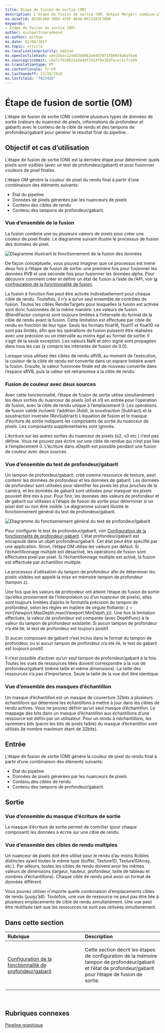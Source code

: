 ```yaml
---
title: Étape de fusion de sortie (OM)
description: L’étape de fusion de sortie (OM, Output Merger) combine plusieurs types de données de sortie (valeurs du nuanceur de pixels, informations de profondeur et gabarit) avec le contenu de la cible de rendu et des tampons de profondeur/gabarit pour générer le résultat final du pipeline.
ms.assetid: ED2DC4A0-2B92-47AF-884A-BFC2183C78B8
keywords:
- Étape de fusion de sortie (OM)
author: michaelfromredmond
ms.author: mithom
ms.date: 02/08/2017
ms.topic: article
ms.localizationpriority: medium
ms.openlocfilehash: a4e2bbac12ddd3b60b2e4dd78f37b8934a8afea8
ms.sourcegitcommit: cbe7cf620622a5e4df7414f9e38dfecec1cfca99
ms.translationtype: MT
ms.contentlocale: fr-FR
ms.lasthandoff: 11/20/2018
ms.locfileid: "7427426"
---
```

# <a name="output-merger-om-stage"></a>Étape de fusion de sortie (OM)


L’étape de fusion de sortie (OM) combine plusieurs types de données de sortie (valeurs du nuanceur de pixels, informations de profondeur et gabarit) avec le contenu de la cible de rendu et des tampons de profondeur/gabarit pour générer le résultat final du pipeline.

## <a name="span-idpurpose-and-usesspanspan-idpurpose-and-usesspanspan-idpurpose-and-usesspanpurpose-and-uses"></a><span id="Purpose-and-uses"></span><span id="purpose-and-uses"></span><span id="PURPOSE-AND-USES"></span>Objectif et cas d’utilisation


L’étape de fusion de sortie (OM) est la dernière étape pour déterminer quels pixels sont visibles (avec un test de profondeur/gabarit) et pour fusionner couleurs de pixel finales.

L’étape OM génère la couleur de pixel du rendu final à partir d’une combinaison des éléments suivants:

-   État du pipeline
-   Données de pixels générées par les nuanceurs de pixels
-   Contenu des cibles de rendu
-   Contenu des tampons de profondeur/gabarit.

### <a name="span-idblending-overviewspanspan-idblending-overviewspanspan-idblending-overviewspanblending-overview"></a><span id="Blending-overview"></span><span id="blending-overview"></span><span id="BLENDING-OVERVIEW"></span>Vue d’ensemble de la fusion

La fusion combine une ou plusieurs valeurs de pixels pour créer une couleur de pixel finale. Le diagramme suivant illustre le processus de fusion des données de pixel.

![Diagramme illustrant le fonctionnement de la fusion des données](images/d3d10-blend-state.png)

De façon conceptuelle, vous pouvez imaginer que ce processus est mené deux fois à l’étape de fusion de sortie: une première fois pour fusionner les données RVB et une seconde fois pour fusionner les données alpha. Pour découvrir comment créer et définir un état de fusion à l’aide de l’API, voir [la configuration de la fonctionnalité de fusion](https://msdn.microsoft.com/library/windows/desktop/bb205072).

La fusion à fonction fixe peut être activée individuellement pour chaque cible de rendu. Toutefois, il n’y a qu’un seul ensemble de contrôles de fusion. Toutes les cibles RenderTargets pour lesquelles la fusion est activée sont donc fusionnées de la même manière. Les valeurs de fusion (BlendFactor compris) sont toujours limitées à l’intervalle du format de la cible de rendu avant la fusion. Cette limitation est effectuée par cible de rendu en fonction de leur type. Seuls les formats float16, float11 et float10 ne sont pas limités, afin que les opérations de fusion puissent être réalisées avec une précision ou un intervalle au moins égal au format de sortie. Il s’agit de la seule exception. Les valeurs NaN et zéro signé sont propagées dans tous les cas (y compris les intensités de fusion de 0.0).

Lorsque vous utilisez des cibles de rendu sRVB, au moment de l’exécution, la couleur de la cible de rendu est convertie dans un espace linéaire avant la fusion. Ensuite, la valeur fusionnée finale est de nouveau convertie dans l’espace sRVB, puis la valeur est retransmise à la cible de rendu.

### <a name="span-iddual-source-color-blendingspanspan-iddual-source-color-blendingspanspan-iddual-source-color-blendingspandual-source-color-blending"></a><span id="Dual-source-color-blending"></span><span id="dual-source-color-blending"></span><span id="DUAL-SOURCE-COLOR-BLENDING"></span>Fusion de couleur avec deux sources

Avec cette fonctionnalité, l’étape de fusion de sortie utilise simultanément les deux sorties du nuanceur de pixels (o0 et o1) en entrée pour l’opération de fusion, avec la cible de rendu unique à l’emplacement 0. Les opérations de fusion valide incluent: l’addition (Add), la soustraction (Subtract) et la soustraction inversée (RevSubtract) L’équation de fusion et le masque d’écriture de sortie indiquent les composants de sortie du nuanceur de pixels. Les composants supplémentaires sont ignorés.

L’écriture sur les autres sorties du nuanceur de pixels (o2, o3 etc.) n’est pas définie. Vous ne pouvez pas écrire sur une cible de rendue qui n’est pas liée à l’emplacement 0. L’écriture dans oDepth est possible pendant une fusion de couleur avec deux sources.

### <a name="span-iddepth-stencil-testspanspan-iddepth-stencil-testspanspan-iddepth-stencil-testspandepth-stencil-testing-overview"></a><span id="Depth-Stencil-Test"></span><span id="depth-stencil-test"></span><span id="DEPTH-STENCIL-TEST"></span>Vue d’ensemble du test de profondeur/gabarit

Un tampon de profondeur/gabarit, créé comme ressource de texture, peut contenir les données de profondeur et les données de gabarit. Les données de profondeur sont utilisées pour identifier les pixels les plus proches de la caméra, et les données de gabarit sont utilisées pour masquer les pixels pouvant être mis à jour. Pour finir, les données des valeurs de profondeur et de gabarit sur utilisées à l’étape de fusion de sortie pour déterminer si un pixel doit ou non être visible. Le diagramme suivant illustre le fonctionnement général du test de profondeur/gabarit.

![Diagramme du fonctionnement général du test de profondeur/gabarit](images/d3d10-depth-stencil-test.png)

Pour configurer le test de profondeur/gabarit, voir [Configuration de la fonctionnalité de profondeur-gabarit](configuring-depth-stencil-functionality.md). L’état profondeur/gabarit est encapsulé dans un objet profondeur/gabarit. Cet état peut être spécifié par une application. Sinon, l’étape OM utilise les valeurs par défaut. Si l’échantillonnage multiple est désactivé, les opérations de fusion sont effectuées pixel par pixel. Si l’échantillonnage multiple est activé, la fusion est effectuée par échantillon multiple.

Le processus d’utilisation du tampon de profondeur afin de déterminer les pixels visibles est appelé la mise en mémoire tampon de profondeur (tampon z).

Une fois que les valeurs de profondeur ont atteint l’étape de fusion de sortie (qu’elles proviennent de l’interpolation ou d’un nuanceur de pixels), elles sont toujours limitées d’après le format/la précision du tampon de profondeur, selon les règles en matière de virgule flottante: z = min(Viewport.MaxDepth,max(Viewport.MinDepth,z)). Une fois la limitation effectuée, la valeur de profondeur est comparée (avec DepthFunc) à la valeur du tampon de profondeur existante. Si aucun tampon de profondeur n’a été lié, le test de profondeur est toujours positif.

Si aucun composant de gabarit n’est inclus dans le format du tampon de profondeur, ou si aucun tampon de profondeur n’a été lié, le test de gabarit est toujours positif.

Il n’est possible d’activer qu’un seul tampon de profondeur/gabarit à la fois. Toutes les vues de ressources liées doivent correspondre à la vue de profondeur/gabarit (même taille et même dimensions). La taille des ressources n’a pas d’importance. Seule la taille de la vue doit être identique.

### <a name="span-idsample-maskspanspan-idsample-maskspanspan-idsample-maskspansample-mask-overview"></a><span id="Sample-Mask"></span><span id="sample-mask"></span><span id="SAMPLE-MASK"></span>Vue d’ensemble des masques d’échantillon

Un masque d’échantillon est un masque de couverture 32bits à plusieurs  échantillons qui détermine les échantillons à mettre à jour dans les cibles de rendu actives. Vous ne pouvez définir qu’un seul masque d’échantillon. Le mappage des bits dans un masque d’échantillon aux échantillons d’une ressource est défini par un utilisateur. Pour un rendu à néchantillons, les npremiers bits (parmi les bits de poids faible) du masque d’échantillon sont utilisés (le nombre maximum étant de 32bits).

## <a name="span-idinputspanspan-idinputspanspan-idinputspaninput"></a><span id="Input"></span><span id="input"></span><span id="INPUT"></span>Entrée


L’étape de fusion de sortie (OM) génère la couleur de pixel du rendu final à partir d’une combinaison des éléments suivants:

-   État du pipeline
-   Données de pixels générées par les nuanceurs de pixels
-   Contenu des cibles de rendu
-   Contenu des tampons de profondeur/gabarit.

## <a name="span-idoutputspanspan-idoutputspanspan-idoutputspanoutput"></a><span id="Output"></span><span id="output"></span><span id="OUTPUT"></span>Sortie


### <a name="span-idoutput-write-mask-overviewspanspan-idoutput-write-mask-overviewspanspan-idoutput-write-mask-overviewspanoutput-write-mask-overview"></a><span id="Output-write-mask-overview"></span><span id="output-write-mask-overview"></span><span id="OUTPUT-WRITE-MASK-OVERVIEW"></span>Vue d’ensemble du masque d’écriture de sortie

Le masque d’écriture de sortie permet de contrôler (pour chaque composant) les données à écrire sur une cible de rendu.

### <a name="span-idmultiple-render-targets-overviewspanspan-idmultiple-render-targets-overviewspanspan-idmultiple-render-targets-overviewspanmultiple-render-targets-overview"></a><span id="Multiple-render-targets-overview"></span><span id="multiple-render-targets-overview"></span><span id="MULTIPLE-RENDER-TARGETS-OVERVIEW"></span>Vue d’ensemble des cibles de rendu multiples

Un nuanceur de pixels doit être utilisé pour le rendu d’au moins 8cibles distinctes ayant toutes le même type (buffer, Texture1D, Texture1DArray, etc.). Par ailleurs, toutes les cibles de rendu doivent avoir les mêmes valeurs de dimensions (largeur, hauteur, profondeur, taille de tableau et nombres d’échantillons). Chaque cible de rendu peut avoir un format de données différent.

Vous pouvez utiliser n’importe quelle combinaison d’emplacements cibles de rendu (jusqu’à8). Toutefois, une vue de ressource ne peut pas être liée à plusieurs emplacements de cible de rendu simultanément. Une vue peut être réutilisée tant que les ressources ne sont pas utilisées simultanément.

## <a name="span-idin-this-sectionspanin-this-section"></a><span id="in-this-section"></span>Dans cette section


<table>
<colgroup>
<col width="50%" />
<col width="50%" />
</colgroup>
<thead>
<tr class="header">
<th align="left">Rubrique</th>
<th align="left">Description</th>
</tr>
</thead>
<tbody>
<tr class="odd">
<td align="left"><p><a href="configuring-depth-stencil-functionality.md">Configuration de la fonctionnalité de profondeur/gabarit</a></p></td>
<td align="left"><p>Cette section décrit les étapes de configuration de la mémoire tampon de profondeur/gabarit et l’état de profondeur/gabarit pour l’étape de fusion de sortie.</p></td>
</tr>
</tbody>
</table>

 

## <a name="span-idrelated-topicsspanrelated-topics"></a><span id="related-topics"></span>Rubriques connexes


[Pipeline graphique](graphics-pipeline.md)

 

 




